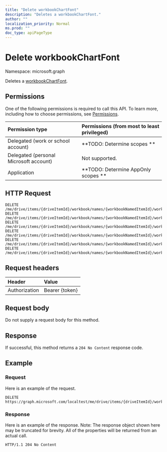```yaml
---
title: "Delete workbookChartFont"
description: "Deletes a workbookChartFont."
author: ""
localization_priority: Normal
ms.prod: ""
doc_type: apiPageType
---
```


# Delete workbookChartFont

Namespace: microsoft.graph

Deletes a [workbookChartFont](../resources/workbookchartfont.md).

## Permissions
One of the following permissions is required to call this API. To learn more, including how to choose permissions, see [Permissions](/concepts/permissions-reference.md).

|Permission type|Permissions (from most to least privileged)|
|:---|:---|
|Delegated (work or school account)|**TODO: Determine scopes **|
|Delegated (personal Microsoft account)|Not supported.|
|Application|**TODO: Determine AppOnly scopes **|

## HTTP Request
<!-- {
  "blockType": "ignored"
}
-->
``` http
DELETE /me/drive/items/{driveItemId}/workbook/names/{workbookNamedItemId}/worksheet/charts/{workbookChartId}/format/font
DELETE /me/drive/items/{driveItemId}/workbook/names/{workbookNamedItemId}/worksheet/charts/{workbookChartId}/title/format/font
DELETE /me/drive/items/{driveItemId}/workbook/names/{workbookNamedItemId}/worksheet/charts/{workbookChartId}/legend/format/font
DELETE /me/drive/items/{driveItemId}/workbook/names/{workbookNamedItemId}/worksheet/charts/{workbookChartId}/dataLabels/format/font
DELETE /me/drive/items/{driveItemId}/workbook/names/{workbookNamedItemId}/worksheet/charts/{workbookChartId}/axes/categoryAxis/format/font
DELETE /me/drive/items/{driveItemId}/workbook/names/{workbookNamedItemId}/worksheet/charts/{workbookChartId}/axes/categoryAxis/title/format/font
```

## Request headers
|Header|Value|
|:---|:---|
|Authorization|Bearer {token}|

## Request body
Do not supply a request body for this method.

## Response
If successful, this method returns a `204 No Content` response code.

## Example

### Request
Here is an example of the request.
<!-- {
  "blockType": "request",
  "name": "delete_workbookchartfont"
}
-->
``` http
DELETE https://graph.microsoft.com/localtest/me/drive/items/{driveItemId}/workbook/names/{workbookNamedItemId}/worksheet/charts/{workbookChartId}/format/font
```

### Response
Here is an example of the response. Note: The response object shown here may be truncated for brevity. All of the properties will be returned from an actual call.
<!-- {
  "blockType": "response",
  "truncated": true
}
-->
``` http
HTTP/1.1 204 No Content
```

